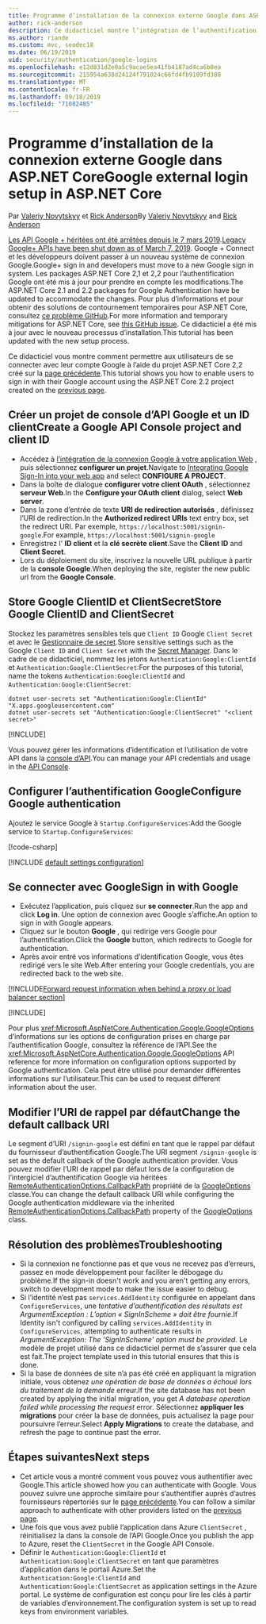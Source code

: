 ```yaml
---
title: Programme d’installation de la connexion externe Google dans ASP.NET Core
author: rick-anderson
description: Ce didacticiel montre l’intégration de l’authentification d’utilisateur de compte Google dans une application ASP.NET Core existante.
ms.author: riande
ms.custom: mvc, seodec18
ms.date: 06/19/2019
uid: security/authentication/google-logins
ms.openlocfilehash: e12d831d2e0a5c9acae5ea41fb4187ad4ca6b0ea
ms.sourcegitcommit: 215954a638d24124f791024c66fd4fb9109fd380
ms.translationtype: MT
ms.contentlocale: fr-FR
ms.lasthandoff: 09/18/2019
ms.locfileid: "71082485"
---
```

# <a name="google-external-login-setup-in-aspnet-core"></a><span data-ttu-id="62fe1-103">Programme d’installation de la connexion externe Google dans ASP.NET Core</span><span class="sxs-lookup"><span data-stu-id="62fe1-103">Google external login setup in ASP.NET Core</span></span>

<span data-ttu-id="62fe1-104">Par [Valeriy Novytskyy](https://github.com/01binary) et [Rick Anderson](https://twitter.com/RickAndMSFT)</span><span class="sxs-lookup"><span data-stu-id="62fe1-104">By [Valeriy Novytskyy](https://github.com/01binary) and [Rick Anderson](https://twitter.com/RickAndMSFT)</span></span>

<span data-ttu-id="62fe1-105">[Les API Google + héritées ont été arrêtées depuis le 7 mars 2019](https://developers.google.com/+/api-shutdown).</span><span class="sxs-lookup"><span data-stu-id="62fe1-105">[Legacy Google+ APIs have been shut down as of March 7, 2019](https://developers.google.com/+/api-shutdown).</span></span> <span data-ttu-id="62fe1-106">Google + Connect et les développeurs doivent passer à un nouveau système de connexion Google.</span><span class="sxs-lookup"><span data-stu-id="62fe1-106">Google+ sign in and developers must move to a new Google sign in system.</span></span> <span data-ttu-id="62fe1-107">Les packages ASP.NET Core 2,1 et 2,2 pour l’authentification Google ont été mis à jour pour prendre en compte les modifications.</span><span class="sxs-lookup"><span data-stu-id="62fe1-107">The ASP.NET Core 2.1 and 2.2 packages for Google Authentication have be updated to accommodate the changes.</span></span> <span data-ttu-id="62fe1-108">Pour plus d’informations et pour obtenir des solutions de contournement temporaires pour ASP.NET Core, consultez [ce problème GitHub](https://github.com/aspnet/AspNetCore/issues/6486).</span><span class="sxs-lookup"><span data-stu-id="62fe1-108">For more information and temporary mitigations for ASP.NET Core, see [this GitHub issue](https://github.com/aspnet/AspNetCore/issues/6486).</span></span> <span data-ttu-id="62fe1-109">Ce didacticiel a été mis à jour avec le nouveau processus d’installation.</span><span class="sxs-lookup"><span data-stu-id="62fe1-109">This tutorial has been updated with the new setup process.</span></span>

<span data-ttu-id="62fe1-110">Ce didacticiel vous montre comment permettre aux utilisateurs de se connecter avec leur compte Google à l’aide du projet ASP.NET Core 2,2 créé sur la [page précédente](xref:security/authentication/social/index).</span><span class="sxs-lookup"><span data-stu-id="62fe1-110">This tutorial shows you how to enable users to sign in with their Google account using the ASP.NET Core 2.2 project created on the [previous page](xref:security/authentication/social/index).</span></span>

## <a name="create-a-google-api-console-project-and-client-id"></a><span data-ttu-id="62fe1-111">Créer un projet de console d’API Google et un ID client</span><span class="sxs-lookup"><span data-stu-id="62fe1-111">Create a Google API Console project and client ID</span></span>

* <span data-ttu-id="62fe1-112">Accédez à [l’intégration de la connexion Google à votre application Web](https://developers.google.com/identity/sign-in/web/devconsole-project) , puis sélectionnez **configurer un projet**.</span><span class="sxs-lookup"><span data-stu-id="62fe1-112">Navigate to [Integrating Google Sign-In into your web app](https://developers.google.com/identity/sign-in/web/devconsole-project) and select **CONFIGURE A PROJECT**.</span></span>
* <span data-ttu-id="62fe1-113">Dans la boîte de dialogue **configurer votre client OAuth** , sélectionnez **serveur Web**.</span><span class="sxs-lookup"><span data-stu-id="62fe1-113">In the **Configure your OAuth client** dialog, select **Web server**.</span></span>
* <span data-ttu-id="62fe1-114">Dans la zone d’entrée de texte **URI de redirection autorisés** , définissez l’URI de redirection.</span><span class="sxs-lookup"><span data-stu-id="62fe1-114">In the **Authorized redirect URIs** text entry box, set the redirect URI.</span></span> <span data-ttu-id="62fe1-115">Par exemple, `https://localhost:5001/signin-google`.</span><span class="sxs-lookup"><span data-stu-id="62fe1-115">For example, `https://localhost:5001/signin-google`</span></span>
* <span data-ttu-id="62fe1-116">Enregistrez l' **ID client** et la **clé secrète client**.</span><span class="sxs-lookup"><span data-stu-id="62fe1-116">Save the **Client ID** and **Client Secret**.</span></span>
* <span data-ttu-id="62fe1-117">Lors du déploiement du site, inscrivez la nouvelle URL publique à partir de la **console Google**.</span><span class="sxs-lookup"><span data-stu-id="62fe1-117">When deploying the site, register the new public url from the **Google Console**.</span></span>

## <a name="store-google-clientid-and-clientsecret"></a><span data-ttu-id="62fe1-118">Store Google ClientID et ClientSecret</span><span class="sxs-lookup"><span data-stu-id="62fe1-118">Store Google ClientID and ClientSecret</span></span>

<span data-ttu-id="62fe1-119">Stockez les paramètres sensibles tels que `Client ID` Google `Client Secret` et avec le [Gestionnaire de secret](xref:security/app-secrets).</span><span class="sxs-lookup"><span data-stu-id="62fe1-119">Store sensitive settings such as the Google `Client ID` and `Client Secret` with the [Secret Manager](xref:security/app-secrets).</span></span> <span data-ttu-id="62fe1-120">Dans le cadre de ce didacticiel, nommez les jetons `Authentication:Google:ClientId` et `Authentication:Google:ClientSecret`:</span><span class="sxs-lookup"><span data-stu-id="62fe1-120">For the purposes of this tutorial, name the tokens `Authentication:Google:ClientId` and `Authentication:Google:ClientSecret`:</span></span>

```dotnetcli
dotnet user-secrets set "Authentication:Google:ClientId" "X.apps.googleusercontent.com"
dotnet user-secrets set "Authentication:Google:ClientSecret" "<client secret>"
```

[!INCLUDE[](~/includes/environmentVarableColon.md)]

<span data-ttu-id="62fe1-121">Vous pouvez gérer les informations d’identification et l’utilisation de votre API dans la [console d’API](https://console.developers.google.com/apis/dashboard).</span><span class="sxs-lookup"><span data-stu-id="62fe1-121">You can manage your API credentials and usage in the [API Console](https://console.developers.google.com/apis/dashboard).</span></span>

## <a name="configure-google-authentication"></a><span data-ttu-id="62fe1-122">Configurer l’authentification Google</span><span class="sxs-lookup"><span data-stu-id="62fe1-122">Configure Google authentication</span></span>

<span data-ttu-id="62fe1-123">Ajoutez le service Google à `Startup.ConfigureServices`:</span><span class="sxs-lookup"><span data-stu-id="62fe1-123">Add the Google service to `Startup.ConfigureServices`:</span></span>

[!code-csharp[](~/security/authentication/social/social-code/StartupGoogle.cs?name=snippet_ConfigureServices&highlight=10-18)]

[!INCLUDE [default settings configuration](includes/default-settings2-2.md)]

## <a name="sign-in-with-google"></a><span data-ttu-id="62fe1-124">Se connecter avec Google</span><span class="sxs-lookup"><span data-stu-id="62fe1-124">Sign in with Google</span></span>

* <span data-ttu-id="62fe1-125">Exécutez l’application, puis cliquez sur **se connecter**.</span><span class="sxs-lookup"><span data-stu-id="62fe1-125">Run the app and click **Log in**.</span></span> <span data-ttu-id="62fe1-126">Une option de connexion avec Google s’affiche.</span><span class="sxs-lookup"><span data-stu-id="62fe1-126">An option to sign in with Google appears.</span></span>
* <span data-ttu-id="62fe1-127">Cliquez sur le bouton **Google** , qui redirige vers Google pour l’authentification.</span><span class="sxs-lookup"><span data-stu-id="62fe1-127">Click the **Google** button, which redirects to Google for authentication.</span></span>
* <span data-ttu-id="62fe1-128">Après avoir entré vos informations d’identification Google, vous êtes redirigé vers le site Web.</span><span class="sxs-lookup"><span data-stu-id="62fe1-128">After entering your Google credentials, you are redirected back to the web site.</span></span>

[!INCLUDE[Forward request information when behind a proxy or load balancer section](includes/forwarded-headers-middleware.md)]

[!INCLUDE[](includes/chain-auth-providers.md)]

<span data-ttu-id="62fe1-129">Pour plus <xref:Microsoft.AspNetCore.Authentication.Google.GoogleOptions> d’informations sur les options de configuration prises en charge par l’authentification Google, consultez la référence de l’API.</span><span class="sxs-lookup"><span data-stu-id="62fe1-129">See the <xref:Microsoft.AspNetCore.Authentication.Google.GoogleOptions> API reference for more information on configuration options supported by Google authentication.</span></span> <span data-ttu-id="62fe1-130">Cela peut être utilisé pour demander différentes informations sur l’utilisateur.</span><span class="sxs-lookup"><span data-stu-id="62fe1-130">This can be used to request different information about the user.</span></span>

## <a name="change-the-default-callback-uri"></a><span data-ttu-id="62fe1-131">Modifier l’URI de rappel par défaut</span><span class="sxs-lookup"><span data-stu-id="62fe1-131">Change the default callback URI</span></span>

<span data-ttu-id="62fe1-132">Le segment d’URI `/signin-google` est défini en tant que le rappel par défaut du fournisseur d’authentification Google.</span><span class="sxs-lookup"><span data-stu-id="62fe1-132">The URI segment `/signin-google` is set as the default callback of the Google authentication provider.</span></span> <span data-ttu-id="62fe1-133">Vous pouvez modifier l’URI de rappel par défaut lors de la configuration de l’intergiciel d’authentification Google via héritées [RemoteAuthenticationOptions.CallbackPath](/dotnet/api/microsoft.aspnetcore.authentication.remoteauthenticationoptions.callbackpath) propriété de la [GoogleOptions](/dotnet/api/microsoft.aspnetcore.authentication.google.googleoptions) classe.</span><span class="sxs-lookup"><span data-stu-id="62fe1-133">You can change the default callback URI while configuring the Google authentication middleware via the inherited [RemoteAuthenticationOptions.CallbackPath](/dotnet/api/microsoft.aspnetcore.authentication.remoteauthenticationoptions.callbackpath) property of the [GoogleOptions](/dotnet/api/microsoft.aspnetcore.authentication.google.googleoptions) class.</span></span>

## <a name="troubleshooting"></a><span data-ttu-id="62fe1-134">Résolution des problèmes</span><span class="sxs-lookup"><span data-stu-id="62fe1-134">Troubleshooting</span></span>

* <span data-ttu-id="62fe1-135">Si la connexion ne fonctionne pas et que vous ne recevez pas d’erreurs, passez en mode développement pour faciliter le débogage du problème.</span><span class="sxs-lookup"><span data-stu-id="62fe1-135">If the sign-in doesn't work and you aren't getting any errors, switch to development mode to make the issue easier to debug.</span></span>
* <span data-ttu-id="62fe1-136">Si l’identité n’est pas `services.AddIdentity` configurée en appelant dans `ConfigureServices`, une *tentative d’authentification des résultats est ArgumentException : L’option « SignInScheme » doit être fournie*.</span><span class="sxs-lookup"><span data-stu-id="62fe1-136">If Identity isn't configured by calling `services.AddIdentity` in `ConfigureServices`, attempting to authenticate results in *ArgumentException: The 'SignInScheme' option must be provided*.</span></span> <span data-ttu-id="62fe1-137">Le modèle de projet utilisé dans ce didacticiel permet de s’assurer que cela est fait.</span><span class="sxs-lookup"><span data-stu-id="62fe1-137">The project template used in this tutorial ensures that this is done.</span></span>
* <span data-ttu-id="62fe1-138">Si la base de données de site n’a pas été créé en appliquant la migration initiale, vous obtenez *une opération de base de données a échoué lors du traitement de la demande* erreur.</span><span class="sxs-lookup"><span data-stu-id="62fe1-138">If the site database has not been created by applying the initial migration, you get *A database operation failed while processing the request* error.</span></span> <span data-ttu-id="62fe1-139">Sélectionnez **appliquer les migrations** pour créer la base de données, puis actualisez la page pour poursuivre l’erreur.</span><span class="sxs-lookup"><span data-stu-id="62fe1-139">Select **Apply Migrations** to create the database, and refresh the page to continue past the error.</span></span>

## <a name="next-steps"></a><span data-ttu-id="62fe1-140">Étapes suivantes</span><span class="sxs-lookup"><span data-stu-id="62fe1-140">Next steps</span></span>

* <span data-ttu-id="62fe1-141">Cet article vous a montré comment vous pouvez vous authentifier avec Google.</span><span class="sxs-lookup"><span data-stu-id="62fe1-141">This article showed how you can authenticate with Google.</span></span> <span data-ttu-id="62fe1-142">Vous pouvez suivre une approche similaire pour s’authentifier auprès d’autres fournisseurs répertoriés sur le [page précédente](xref:security/authentication/social/index).</span><span class="sxs-lookup"><span data-stu-id="62fe1-142">You can follow a similar approach to authenticate with other providers listed on the [previous page](xref:security/authentication/social/index).</span></span>
* <span data-ttu-id="62fe1-143">Une fois que vous avez publié l’application dans Azure `ClientSecret` , réinitialisez la dans la console de l’API Google.</span><span class="sxs-lookup"><span data-stu-id="62fe1-143">Once you publish the app to Azure, reset the `ClientSecret` in the Google API Console.</span></span>
* <span data-ttu-id="62fe1-144">Définir le `Authentication:Google:ClientId` et `Authentication:Google:ClientSecret` en tant que paramètres d’application dans le portail Azure.</span><span class="sxs-lookup"><span data-stu-id="62fe1-144">Set the `Authentication:Google:ClientId` and `Authentication:Google:ClientSecret` as application settings in the Azure portal.</span></span> <span data-ttu-id="62fe1-145">Le système de configuration est conçu pour lire les clés à partir de variables d’environnement.</span><span class="sxs-lookup"><span data-stu-id="62fe1-145">The configuration system is set up to read keys from environment variables.</span></span>
